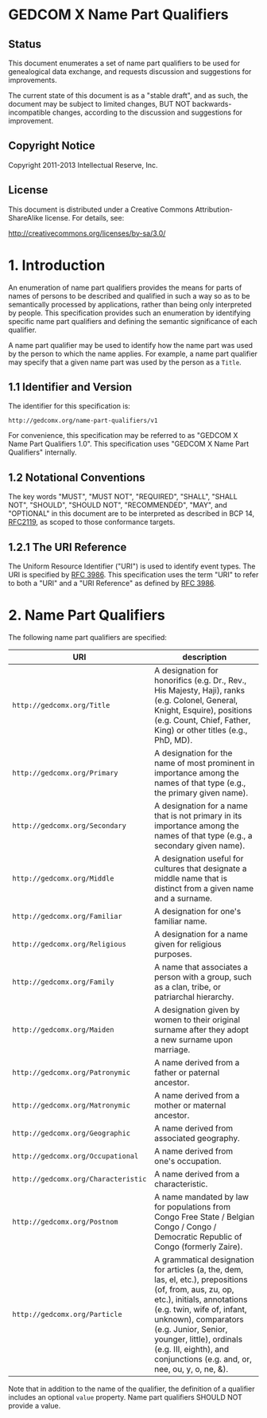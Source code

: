 # GEDCOM X Name Part Qualifiers

## Status

This document enumerates a set of name part qualifiers to be used for genealogical data exchange,
and requests discussion and suggestions for improvements.

The current state of this document is as a "stable draft", and as such, the document
may be subject to limited changes, BUT NOT backwards-incompatible changes, according to the
discussion and suggestions for improvement.

## Copyright Notice

Copyright 2011-2013 Intellectual Reserve, Inc.

## License

This document is distributed under a Creative Commons Attribution-ShareAlike license.
For details, see:

http://creativecommons.org/licenses/by-sa/3.0/

# 1. Introduction

An enumeration of name part qualifiers provides the means for parts of names of persons to
be described and qualified in such a way so as to be semantically processed by applications,
rather than being only interpreted by people. This specification provides such an enumeration
by identifying specific name part qualifiers and defining the semantic significance of each
qualifier.

A name part qualifier may be used to identify how the name part was used by the person to which the name
applies. For example, a name part qualifier may specify that a given name part was used by the person
as a `Title`.

## 1.1 Identifier and Version

The identifier for this specification is:

`http://gedcomx.org/name-part-qualifiers/v1`

For convenience, this specification may be referred to as "GEDCOM X Name Part Qualifiers 1.0".
This specification uses "GEDCOM X Name Part Qualifiers" internally.

## 1.2 Notational Conventions

The key words "MUST", "MUST NOT", "REQUIRED", "SHALL", "SHALL NOT",
"SHOULD", "SHOULD NOT", "RECOMMENDED", "MAY", and "OPTIONAL" in this
document are to be interpreted as described in BCP 14,
[RFC2119](http://tools.ietf.org/html/rfc2119), as scoped to those conformance
targets.

## 1.2.1 The URI Reference

The Uniform Resource Identifier ("URI") is used to identify event types. The URI is
specified by [RFC 3986](http://tools.ietf.org/html/rfc3986). This specification uses the term
"URI" to refer to both a "URI" and a "URI Reference" as defined by
[RFC 3986](http://tools.ietf.org/html/rfc3986).

# 2. Name Part Qualifiers

The following name part qualifiers are specified:

URI | description
----|-------------
`http://gedcomx.org/Title`|A designation for honorifics (e.g. Dr., Rev., His Majesty, Haji), ranks (e.g. Colonel, General, Knight, Esquire), positions (e.g. Count, Chief, Father, King) or other titles (e.g., PhD, MD).
`http://gedcomx.org/Primary`|A designation for the name of most prominent in importance among the names of that type (e.g., the primary given name).
`http://gedcomx.org/Secondary`|A designation for a name that is not primary in its importance among the names of that type (e.g., a secondary given name).
`http://gedcomx.org/Middle`|A designation useful for cultures that designate a middle name that is distinct from a given name and a surname.
`http://gedcomx.org/Familiar`|A designation for one's familiar name.
`http://gedcomx.org/Religious`|A designation for a name given for religious purposes.
`http://gedcomx.org/Family`|A name that associates a person with a group, such as a clan, tribe, or patriarchal hierarchy.
`http://gedcomx.org/Maiden`|A designation given by women to their original surname after they adopt a new surname upon marriage.
`http://gedcomx.org/Patronymic`|A name derived from a father or paternal ancestor.
`http://gedcomx.org/Matronymic`|A name derived from a mother or maternal ancestor.
`http://gedcomx.org/Geographic`|A name derived from associated geography.
`http://gedcomx.org/Occupational`|A name derived from one's occupation.
`http://gedcomx.org/Characteristic`|A name derived from a characteristic.
`http://gedcomx.org/Postnom`|A name mandated by law for populations from Congo Free State / Belgian Congo / Congo / Democratic Republic of Congo (formerly Zaire).
`http://gedcomx.org/Particle`|A grammatical designation for articles (a, the, dem, las, el, etc.), prepositions (of, from, aus, zu, op, etc.), initials, annotations (e.g. twin, wife of, infant, unknown), comparators (e.g. Junior, Senior, younger, little), ordinals (e.g. III, eighth), and conjunctions (e.g. and, or, nee, ou, y, o, ne, &amp;).

Note that in addition to the name of the qualifier, the definition of a qualifier includes an
optional `value` property. Name part qualifiers SHOULD NOT provide a value.
